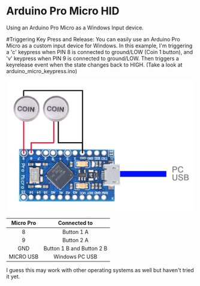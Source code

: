 # Arduino Pro Micro HID
Using an Arduino Pro Micro as a Windows Input device.

#Triggering Key Press and Release:
You can easily use an Arduino Pro Micro as a custom input device for Windows.
In this example, I'm triggering a 'c' keypress when PIN 8 is connected to ground/LOW (Coin 1 button), and 'v' keypress when PIN 9 is connected to ground/LOW.
Then triggers a keyrelease event when the state changes back to HIGH. (Take a look at arduino_micro_keypress.ino)

![alt text](https://raw.githubusercontent.com/cvasquez-github/ArduinoProMicroHID/main/pro-micro-coin-diagram.png)

| Micro Pro       | Connected to              |
| :-------------: | :-------------:           |
| 8               | Button 1 A                |
| 9               | Button 2 A                |
| GND             | Button 1 B and Button 2 B |
| MICRO USB       | Windows PC USB            |

I guess this may work with other operating systems as well but haven't tried it yet.
